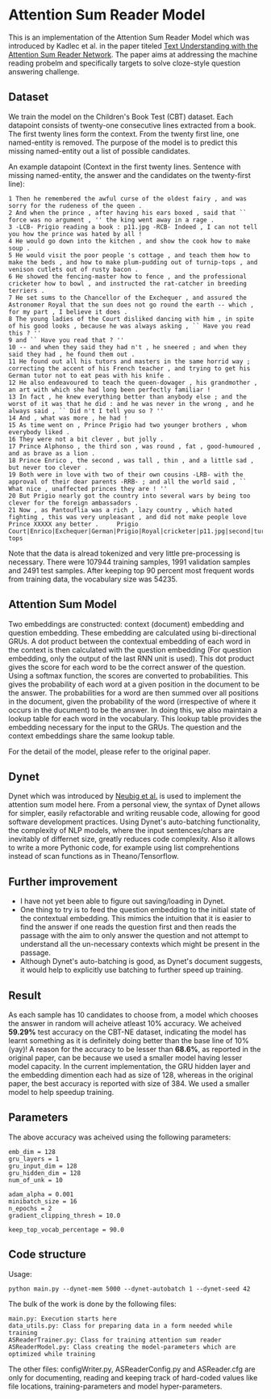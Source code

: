 # Attention Sum Reader Model
This is an implementation of the Attention Sum Reader Model which was introduced by Kadlec et al. in the paper titeled [Text Understanding with the Attention Sum Reader Network](https://arxiv.org/pdf/1603.01547.pdf). The paper aims at addressing the machine reading probelm and specifically targets to solve cloze-style question answering challenge. 

## Dataset
We train the model on the Children's Book Test (CBT) dataset. Each datapoint consists of twenty-one consecutive lines extracted from a book. The first twenty lines form the context. From the twenty first line, one named-entity is removed. The purpose of the model is to predict this missing named-entity out a list of possible candidates. 

An example datapoint (Context in the first twenty lines. Sentence with missing named-entity, the answer and the candidates on the twenty-first line):
```
1 Then he remembered the awful curse of the oldest fairy , and was sorry for the rudeness of the queen .
2 And when the prince , after having his ears boxed , said that `` force was no argument , '' the king went away in a rage .
3 -LCB- Prigio reading a book : p11.jpg -RCB- Indeed , I can not tell you how the prince was hated by all !
4 He would go down into the kitchen , and show the cook how to make soup .
5 He would visit the poor people 's cottage , and teach them how to make the beds , and how to make plum-pudding out of turnip-tops , and venison cutlets out of rusty bacon .
6 He showed the fencing-master how to fence , and the professional cricketer how to bowl , and instructed the rat-catcher in breeding terriers .
7 He set sums to the Chancellor of the Exchequer , and assured the Astronomer Royal that the sun does not go round the earth -- which , for my part , I believe it does .
8 The young ladies of the Court disliked dancing with him , in spite of his good looks , because he was always asking , `` Have you read this ? ''
9 and `` Have you read that ? ''
10 -- and when they said they had n't , he sneered ; and when they said they had , he found them out .
11 He found out all his tutors and masters in the same horrid way ; correcting the accent of his French teacher , and trying to get his German tutor not to eat peas with his knife .
12 He also endeavoured to teach the queen-dowager , his grandmother , an art with which she had long been perfectly familiar !
13 In fact , he knew everything better than anybody else ; and the worst of it was that he did : and he was never in the wrong , and he always said , `` Did n't I tell you so ? ''
14 And , what was more , he had !
15 As time went on , Prince Prigio had two younger brothers , whom everybody liked .
16 They were not a bit clever , but jolly .
17 Prince Alphonso , the third son , was round , fat , good-humoured , and as brave as a lion .
18 Prince Enrico , the second , was tall , thin , and a little sad , but never too clever .
19 Both were in love with two of their own cousins -LRB- with the approval of their dear parents -RRB- ; and all the world said , `` What nice , unaffected princes they are ! ''
20 But Prigio nearly got the country into several wars by being too clever for the foreign ambassadors .
21 Now , as Pantouflia was a rich , lazy country , which hated fighting , this was very unpleasant , and did not make people love Prince XXXXX any better .     Prigio          Court|Enrico|Exchequer|German|Prigio|Royal|cricketer|p11.jpg|second|turnip-tops
```

Note that the data is alread tokenized and very little pre-processing is necessary. There were 107944 training samples, 1991 validation samples and 2491 test samples. After keeping top 90 percent most frequent words from training data, the vocabulary size was 54235. 

## Attention Sum Model
Two embeddings are constructed: context (document) embedding and question embedding. These embedding are calculated using bi-directional GRUs. A dot product between the contextual embedding of each word in the context is then calculated with the question embedding (For question embedding, only the output of the last RNN unit is used). This dot product gives the score for each word to be the correct answer of the question. Using a softmax function, the scores are converted to probabilities. This gives the probability of each word at a given position in the document to be the answer. The probabilities for a word are then summed over all positions in the document, given the probability of the word (irrespective of where it occurs in the ducument) to be the answer. In doing this, we also maintain a lookup table for each word in the vocabulary. This lookup table provides the embedding necessary for the input to the GRUs. The question and the context embeddings share the same lookup table. 

For the detail of the model, please refer to the original paper. 

## Dynet
Dynet which was introduced by [Neubig et al.](https://arxiv.org/abs/1701.03980) is used to implement the attention sum model here. From a personal view, the syntax of Dynet allows for simpler, easily refactorable and writing reusable code, allowing for good software development practices. Using Dynet's auto-batching functionality, the complexity of NLP models, where the input sentences/chars are inevitably of differnet size, greatly reduces code complexity. Also it allows to write a more Pythonic code, for example using list comprehentions instead of scan functions as in Theano/Tensorflow. 

## Further improvement
* I have not yet been able to figure out saving/loading in Dynet. 
* One thing to try is to feed the question embedding to the initial state of the contextual embedding. This mimics the intuition that it is easier to find the answer if one reads the question first and then reads the passage with the aim to only answer the question and not attempt to understand all the un-necessary contexts which might be present in the passage.
* Although Dynet's auto-batching is good, as Dynet's document suggests, it would help to explicitly use batching to further speed up training.  

## Result
As each sample has 10 candidates to choose from, a model which chooses the answer in random will acheive atleast 10% accuracy. We acheived **59.29%** test accuracy on the CBT-NE dataset, indicating the model has learnt something as it is definitely doing better than the base line of 10% (yay)! A reason for the accuracy to be lesser than **68.6%**, as reported in the original paper, can be because we used a smaller model having lesser model capacity. In the current implementation, the GRU hidden layer and the embedding dimention each had as size of 128, whereas in the original paper, the best accuracy is reported with size of 384. We used a smaller model to help speedup training.

## Parameters
The above accuracy was acheived using the following parameters:
```
emb_dim = 128
gru_layers = 1
gru_input_dim = 128
gru_hidden_dim = 128
num_of_unk = 10

adam_alpha = 0.001
minibatch_size = 16
n_epochs = 2
gradient_clipping_thresh = 10.0

keep_top_vocab_percentage = 90.0
```

## Code structure
Usage:
```
python main.py --dynet-mem 5000 --dynet-autobatch 1 --dynet-seed 42
```

The bulk of the work is done by the following files:
```
main.py: Execution starts here
data_utils.py: Class for preparing data in a form needed while training
ASReaderTrainer.py: Class for training attention sum reader
ASReaderModel.py: Class creating the model-parameters which are optimized while training
```
The other files: configWriter.py, ASReaderConfig.py and ASReader.cfg are only for documenting, reading and keeping track of hard-coded values like file locations, training-parameters and model hyper-parameters. 

